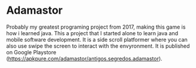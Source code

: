 # Adamastor
Probably my greatest programing project from 2017, making this game is how i learned java.
This a project that I started alone to learn java and mobile software development.
It is a side scroll platformer where you can also use swipe the screen to interact with the envyronment.
It is published on Google Playstore (https://apkpure.com/adamastor/antigos.segredos.adamastor).
